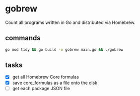 # gobrew

Count all programs written in Go and distributed via Homebrew.

## commands

```sh
go mod tidy && go build -o gobrew main.go && ./gobrew
```

## tasks

- [x] get all Homebrew Core formulas
- [x] save core_formulas as a file onto the disk
- [ ] get each package JSON file
